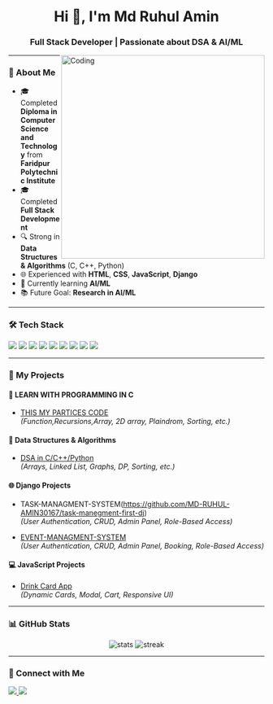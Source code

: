 <h1 align="center">Hi 👋, I'm Md Ruhul Amin</h1>
<h3 align="center">Full Stack Developer | Passionate about DSA & AI/ML</h3>

<img align="right" alt="Coding" width="400" src="https://media.giphy.com/media/qgQUggAC3Pfv687qPC/giphy.gif">

---

### 🌟 About Me
- 🎓 Completed **Diploma in Computer Science and Technology** from **Faridpur Polytechnic Institute**  
- 🎓 Completed **Full Stack Development**  
- 🔍 Strong in **Data Structures & Algorithms** (C, C++, Python)  
- 🌐 Experienced with **HTML**, **CSS**, **JavaScript**, **Django**  
- 🚀 Currently learning **AI/ML**  
- 📚 Future Goal: **Research in AI/ML**

---

### 🛠️ Tech Stack
<p>
  <img src="https://img.shields.io/badge/C-00599C?style=for-the-badge&logo=c&logoColor=white"/>
  <img src="https://img.shields.io/badge/C++-00599C?style=for-the-badge&logo=cplusplus&logoColor=white"/>
  <img src="https://img.shields.io/badge/Python-3776AB?style=for-the-badge&logo=python&logoColor=white"/>
  <img src="https://img.shields.io/badge/Django-092E20?style=for-the-badge&logo=django&logoColor=white"/>
  <img src="https://img.shields.io/badge/JavaScript-F7DF1E?style=for-the-badge&logo=javascript&logoColor=black"/>
  <img src="https://img.shields.io/badge/HTML5-E34F26?style=for-the-badge&logo=html5&logoColor=white"/>
  <img src="https://img.shields.io/badge/CSS3-1572B6?style=for-the-badge&logo=css3&logoColor=white"/>
  <img src="https://img.shields.io/badge/MySQL-4479A1?style=for-the-badge&logo=mysql&logoColor=white"/>
  <img src="https://img.shields.io/badge/PostgreSQL-336791?style=for-the-badge&logo=postgresql&logoColor=white"/>
</p>

---

### 📂 My Projects
#### **📘 LEARN WITH PROGRAMMING IN C**
- [THIS MY PARTICES CODE  ](https://github.com/MD-RUHUL-AMIN30167/C-PARTICES)  
*(Function,Recursions,Array, 2D array, Plaindrom, Sorting, etc.)*

#### **📘 Data Structures & Algorithms**
- [DSA in C/C++/Python](https://github.com/MD-RUHUL-AMIN30167)  
*(Arrays, Linked List, Graphs, DP, Sorting, etc.)*

#### **🌐 Django Projects**
- TASK-MANAGMENT-SYSTEM(https://github.com/MD-RUHUL-AMIN30167/task-manegment-first-dj)<br>
  *(User Authentication, CRUD, Admin Panel, Role-Based Access)*

- [EVENT-MANAGMENT-SYSTEM](https://github.com/MD-RUHUL-AMIN30167/event-managment.git)<br>
  *(User Authentication, CRUD, Admin Panel, Booking, Role-Based Access)*

#### **💻 JavaScript Projects**
- [Drink Card App](https://github.com/MD-RUHUL-AMIN30167/drink-card-app)  
*(Dynamic Cards, Modal, Cart, Responsive UI)*

---

### 📊 GitHub Stats
<p align="center">
  <img src="https://github-readme-stats.vercel.app/api?username=MD-RUHUL-AMIN30167&show_icons=true&theme=tokyonight" alt="stats" />
  <img src="https://github-readme-streak-stats.herokuapp.com/?user=MD-RUHUL-AMIN30167&theme=tokyonight" alt="streak" />
</p>

---

### 🤝 Connect with Me
<p>
  <a href="https://www.linkedin.com/in/md-ruhul-amin/" target="_blank">
    <img src="https://img.shields.io/badge/LinkedIn-0A66C2?style=for-the-badge&logo=linkedin&logoColor=white"/>
  </a>
  <a href="mailto:md.ruhulamin@example.com">
    <img src="https://img.shields.io/badge/Email-D14836?style=for-the-badge&logo=gmail&logoColor=white"/>
  </a>
</p>
